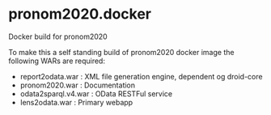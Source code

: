 # pronom2020.docker
Docker build for pronom2020

To make this a self standing build of pronom2020 docker image the following WARs are required:
* report2odata.war : XML file generation engine, dependent og droid-core
* pronom2020.war : Documentation  
* odata2sparql.v4.war : OData RESTFul service
* lens2odata.war : Primary webapp
